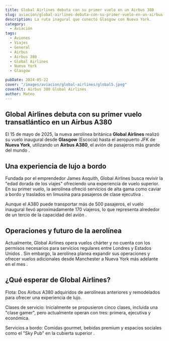 ```yaml
---
title: Global Airlines debuta con su primer vuelo en un Airbus 380
slug: aviacion/global-airlines-debuta-con-su-primer-vuelo-en-un-airbus-380
description: La ruta inagural que conectó Glasgow con Nueva York.
category:
  - Aviación
tags:
  - Aviones
  - Viajes
  - General
  - Airbus
  - Airbus 380
  - Global Airlines
  - Nueva York
  - Glasgow

pubDate: 2024-05-22
cover: "/images/aviacion/global-airlines/global5.jpeg"
coverAlt: Airbus 380 Global Airlines
author: Mateo
---
```


## Global Airlines debuta con su primer vuelo transatlántico en un Airbus A380
El 15 de mayo de 2025, la nueva aerolínea británica **Global Airlines** realizó su vuelo inaugural desde **Glasgow** (Escocia) hasta el aeropuerto JFK de **Nueva York**, utilizando un **Airbus A380**, el avión de pasajeros más grande del mundo .
<img src="/images/aviacion/global-airlines/global-large.jpeg" alt="">

## Una experiencia de lujo a bordo
Fundada por el emprendedor James Asquith, Global Airlines busca revivir la "edad dorada de los viajes" ofreciendo una experiencia de vuelo superior. En su primer vuelo, la aerolínea ofreció servicios de alta gama como caviar a bordo y traslados en limusina para pasajeros de clase ejecutiva .
<img src="/images/aviacion/global-airlines/global2.jpeg" alt="">


Aunque el A380 puede transportar más de 500 pasajeros, el vuelo inaugural llevó aproximadamente 170 viajeros, lo que representa alrededor de un tercio de la capacidad del avión .


## Operaciones y futuro de la aerolínea
Actualmente, Global Airlines opera vuelos chárter y no cuenta con los permisos necesarios para servicios regulares entre Londres y Estados Unidos . Sin embargo, la aerolínea planea expandir sus operaciones y ofrecer vuelos adicionales desde Manchester a Nueva York más adelante en el mes .
<img src="/images/aviacion/global-airlines/global9.jpeg" alt="">

## ¿Qué esperar de Global Airlines?
Flota: Dos Airbus A380 adquiridos de aerolíneas anteriores y remodelados para ofrecer una experiencia de lujo.

Clases de servicio: Inicialmente se propusieron cinco clases, incluida una "clase gamer", pero actualmente operan con tres: primera, ejecutiva y económica.

Servicios a bordo: Comidas gourmet, bebidas premium y espacios sociales como el "Sky Pub" en la cubierta superior .
<img src="/images/aviacion/global-airlines/global.webp" alt="">
